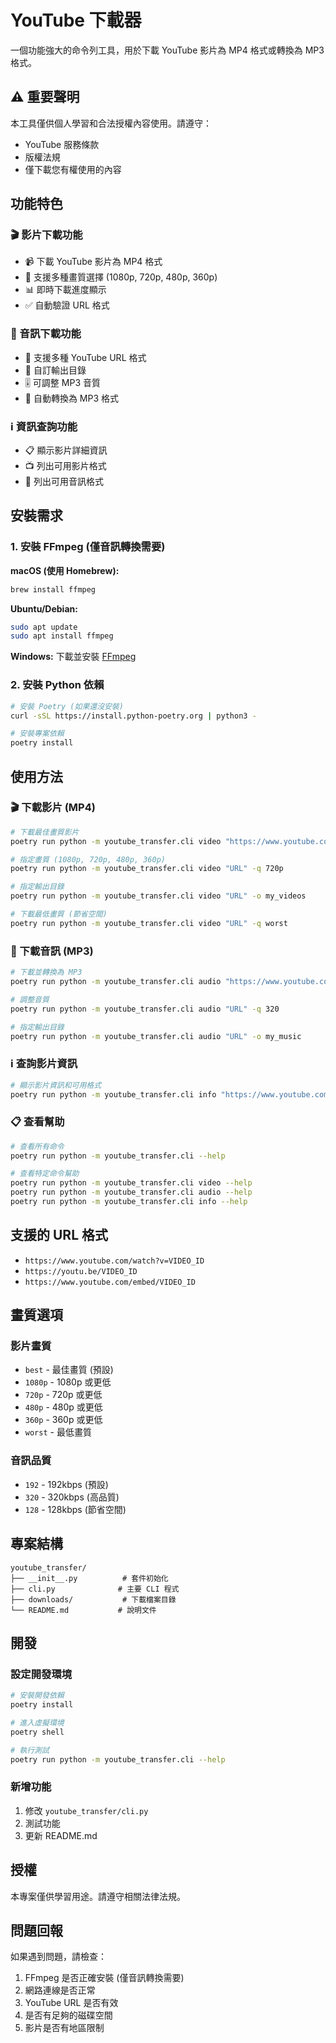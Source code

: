 # YouTube 下載器

一個功能強大的命令列工具，用於下載 YouTube 影片為 MP4 格式或轉換為 MP3 格式。

## ⚠️ 重要聲明

本工具僅供個人學習和合法授權內容使用。請遵守：
- YouTube 服務條款
- 版權法規
- 僅下載您有權使用的內容

## 功能特色

### 🎬 影片下載功能
- 📹 下載 YouTube 影片為 MP4 格式
- 🎨 支援多種畫質選擇 (1080p, 720p, 480p, 360p)
- 📊 即時下載進度顯示
- ✅ 自動驗證 URL 格式

### 🎵 音訊下載功能
- 🎵 支援多種 YouTube URL 格式
- 📁 自訂輸出目錄
- 🎚️ 可調整 MP3 音質
- 🔄 自動轉換為 MP3 格式

### ℹ️ 資訊查詢功能
- 📋 顯示影片詳細資訊
- 📺 列出可用影片格式
- 🎵 列出可用音訊格式

## 安裝需求

### 1. 安裝 FFmpeg (僅音訊轉換需要)

**macOS (使用 Homebrew):**
```bash
brew install ffmpeg
```

**Ubuntu/Debian:**
```bash
sudo apt update
sudo apt install ffmpeg
```

**Windows:**
下載並安裝 [FFmpeg](https://ffmpeg.org/download.html)

### 2. 安裝 Python 依賴

```bash
# 安裝 Poetry (如果還沒安裝)
curl -sSL https://install.python-poetry.org | python3 -

# 安裝專案依賴
poetry install
```

## 使用方法

### 🎬 下載影片 (MP4)

```bash
# 下載最佳畫質影片
poetry run python -m youtube_transfer.cli video "https://www.youtube.com/watch?v=VIDEO_ID"

# 指定畫質 (1080p, 720p, 480p, 360p)
poetry run python -m youtube_transfer.cli video "URL" -q 720p

# 指定輸出目錄
poetry run python -m youtube_transfer.cli video "URL" -o my_videos

# 下載最低畫質 (節省空間)
poetry run python -m youtube_transfer.cli video "URL" -q worst
```

### 🎵 下載音訊 (MP3)

```bash
# 下載並轉換為 MP3
poetry run python -m youtube_transfer.cli audio "https://www.youtube.com/watch?v=VIDEO_ID"

# 調整音質
poetry run python -m youtube_transfer.cli audio "URL" -q 320

# 指定輸出目錄
poetry run python -m youtube_transfer.cli audio "URL" -o my_music
```

### ℹ️ 查詢影片資訊

```bash
# 顯示影片資訊和可用格式
poetry run python -m youtube_transfer.cli info "https://www.youtube.com/watch?v=VIDEO_ID"
```

### 📋 查看幫助

```bash
# 查看所有命令
poetry run python -m youtube_transfer.cli --help

# 查看特定命令幫助
poetry run python -m youtube_transfer.cli video --help
poetry run python -m youtube_transfer.cli audio --help
poetry run python -m youtube_transfer.cli info --help
```

## 支援的 URL 格式

- `https://www.youtube.com/watch?v=VIDEO_ID`
- `https://youtu.be/VIDEO_ID`
- `https://www.youtube.com/embed/VIDEO_ID`

## 畫質選項

### 影片畫質
- `best` - 最佳畫質 (預設)
- `1080p` - 1080p 或更低
- `720p` - 720p 或更低
- `480p` - 480p 或更低
- `360p` - 360p 或更低
- `worst` - 最低畫質

### 音訊品質
- `192` - 192kbps (預設)
- `320` - 320kbps (高品質)
- `128` - 128kbps (節省空間)

## 專案結構

```
youtube_transfer/
├── __init__.py          # 套件初始化
├── cli.py              # 主要 CLI 程式
├── downloads/           # 下載檔案目錄
└── README.md           # 說明文件
```

## 開發

### 設定開發環境

```bash
# 安裝開發依賴
poetry install

# 進入虛擬環境
poetry shell

# 執行測試
poetry run python -m youtube_transfer.cli --help
```

### 新增功能

1. 修改 `youtube_transfer/cli.py`
2. 測試功能
3. 更新 README.md

## 授權

本專案僅供學習用途。請遵守相關法律法規。

## 問題回報

如果遇到問題，請檢查：
1. FFmpeg 是否正確安裝 (僅音訊轉換需要)
2. 網路連線是否正常
3. YouTube URL 是否有效
4. 是否有足夠的磁碟空間
5. 影片是否有地區限制 